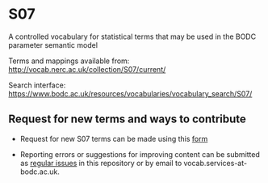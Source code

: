 # S07
A controlled vocabulary for statistical terms that may be used in the BODC parameter semantic model

Terms and mappings available from: http://vocab.nerc.ac.uk/collection/S07/current/

Search interface: https://www.bodc.ac.uk/resources/vocabularies/vocabulary_search/S07/

## Request for new terms and ways to contribute
- Request for new S07 terms can be made using this [form](https://docs.google.com/forms/d/e/1FAIpQLSe-ZTKJZmNT5FmyPRFsPsNt2hpB_gb6MAmm7Zp-7GSMpn5NFA/viewform?usp=pp_url&entry.1396013310=S07)

- Reporting errors or suggestions for improving content can be submitted as [regular issues](https://github.com/nvs-vocabs/S07/issues/new) in this repository or by email to vocab.services-at-bodc.ac.uk.
